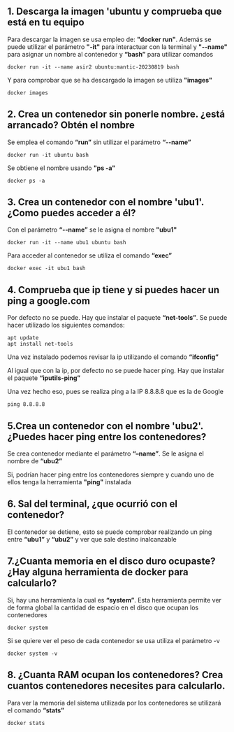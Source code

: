 ## 1. Descarga la imagen 'ubuntu y comprueba que está en tu equipo

Para descargar la imagen se usa empleo de: **"docker run"**. Además se puede utilizar el parámetro **"-it"** para interactuar con la terminal y **"--name"** para asignar un nombre al contenedor y **“bash”** para utilizar comandos

    docker run -it --name asir2 ubuntu:mantic-20230819 bash

Y para comprobar que se ha descargado la imagen se utiliza **"images"**

    docker images

## 2. Crea un contenedor sin ponerle nombre. ¿está arrancado? Obtén el nombre

Se emplea el comando **“run”** sin utilizar el parámetro **“--name”** 

    docker run -it ubuntu bash

Se obtiene el nombre usando **"ps -a"**

    docker ps -a

## 3. Crea un contenedor con el nombre 'ubu1'. ¿Como puedes acceder a él?

Con el parámetro **“--name”** se le asigna el nombre **"ubu1"**

    docker run -it --name ubu1 ubuntu bash

Para acceder al contenedor se utiliza el comando **“exec”**

    docker exec -it ubu1 bash

## 4. Comprueba que ip tiene y si puedes hacer un ping a google.com

Por defecto no se puede. Hay que instalar el paquete **“net-tools”**. Se puede hacer utilizado los siguientes comandos:

    apt update
	apt install net-tools

Una vez instalado podemos revisar la ip utilizando el comando **“ifconfig”**

Al igual que con la ip, por defecto no se puede hacer ping. Hay que instalar el paquete **“iputils-ping”** 

Una vez hecho eso, pues se realiza ping a la IP 8.8.8.8 que es la de Google 

    ping 8.8.8.8

## 5.Crea un contenedor con el nombre 'ubu2'. ¿Puedes hacer ping entre los contenedores?

Se crea contenedor mediante el parámetro **“–name”**. Se le asigna el nombre de **“ubu2”**

Si, podrían hacer ping entre los contenedores siempre y cuando uno de ellos tenga la herramienta **"ping"** instalada

## 6. Sal del terminal, ¿que ocurrió con el contenedor?
El contenedor se detiene, esto se puede comprobar realizando un ping entre **“ubu1”** y **“ubu2”** y ver que sale destino inalcanzable

## 7.¿Cuanta memoria en el disco duro ocupaste? ¿Hay alguna herramienta de docker para calcularlo?

Si, hay una herramienta la cual es **“system”**. Esta herramienta permite ver de forma global la cantidad de espacio en el disco que ocupan los contenedores

    docker system

Si se quiere ver el peso de cada contenedor se usa utiliza el parámetro -v

    docker system -v 

## 8. ¿Cuanta RAM ocupan los contenedores? Crea cuantos contenedores necesites para calcularlo.
Para ver la memoria del sistema utilizada por los contenedores se utilizará el comando **“stats”** 

    docker stats